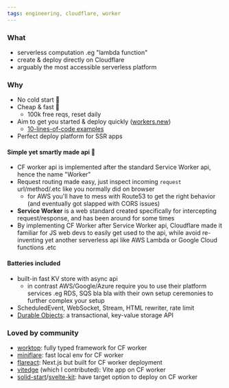 ```yaml
---
tags: engineering, cloudflare, worker
---
```


### What

- serverless computation .eg "lambda function"
- create & deploy directly on Cloudflare
- arguably the most accessible serverless platform

### Why

- No cold start 🚀
- Cheap & fast 💸
  - 100k free reqs, reset daily
- Aim to get you started & deploy quickly ([workers.new](https://workers.new/))
  - [10-lines-of-code examples](https://developers.cloudflare.com/workers/examples)
- Perfect deploy platform for SSR apps

#### Simple yet smartly made api 🎯

- CF worker api is implemented after the standard Service Worker api, hence the name "Worker"
- Request routing made easy, just inspect incoming `request` url/method/.etc like you normally did on browser
  - for AWS you'll have to mess with Route53 to get the right behavior (and eventually got slapped with CORS issues)
- **Service Worker** is a web standard created specifically for intercepting request/response, and has been around for some times
- By implementing CF Worker after Service Worker api, Cloudflare made it familiar for JS web devs to easily get used to the api, while avoid re-inventing yet another serverless api like AWS Lambda or Google Cloud functions .etc

#### Batteries included

- built-in fast KV store with async api
  - in contrast AWS/Google/Azure require you to use their platform services .eg RDS, SQS bla bla with their own setup ceremonies to further complex your setup
- ScheduledEvent, WebSocket, Stream, HTML rewriter, rate limit
- [Durable Objects](https://developers.cloudflare.com/workers/runtime-apis/durable-objects): a transactional, key-value storage API

### Loved by community

- [worktop](https://github.com/lukeed/worktop): fully typed framework for CF worker
- [miniflare](https://github.com/mrbbot/miniflare): fast local env for CF worker
- [flareact](https://flareact.com/): Next.js but built for CF worker deployment
- [vitedge](https://github.com/frandiox/vitedge) (which I contributed): Vite app on CF worker
- [solid-start](https://github.com/solidjs/solid-start)/[svelte-kit](https://kit.svelte.dev/): have target option to deploy on CF worker
